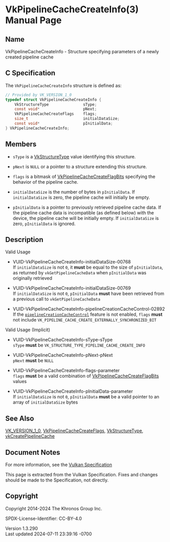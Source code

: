 # VkPipelineCacheCreateInfo(3) Manual Page

## Name

VkPipelineCacheCreateInfo - Structure specifying parameters of a newly
created pipeline cache



## <a href="#_c_specification" class="anchor"></a>C Specification

The `VkPipelineCacheCreateInfo` structure is defined as:

``` c
// Provided by VK_VERSION_1_0
typedef struct VkPipelineCacheCreateInfo {
    VkStructureType               sType;
    const void*                   pNext;
    VkPipelineCacheCreateFlags    flags;
    size_t                        initialDataSize;
    const void*                   pInitialData;
} VkPipelineCacheCreateInfo;
```

## <a href="#_members" class="anchor"></a>Members

- `sType` is a [VkStructureType](https://registry.khronos.org/vulkan/specs/1.3-extensions/man/html/VkStructureType.html) value identifying
  this structure.

- `pNext` is `NULL` or a pointer to a structure extending this
  structure.

- `flags` is a bitmask of
  [VkPipelineCacheCreateFlagBits](https://registry.khronos.org/vulkan/specs/1.3-extensions/man/html/VkPipelineCacheCreateFlagBits.html)
  specifying the behavior of the pipeline cache.

- `initialDataSize` is the number of bytes in `pInitialData`. If
  `initialDataSize` is zero, the pipeline cache will initially be empty.

- `pInitialData` is a pointer to previously retrieved pipeline cache
  data. If the pipeline cache data is incompatible (as defined below)
  with the device, the pipeline cache will be initially empty. If
  `initialDataSize` is zero, `pInitialData` is ignored.

## <a href="#_description" class="anchor"></a>Description

Valid Usage

- <a href="#VUID-VkPipelineCacheCreateInfo-initialDataSize-00768"
  id="VUID-VkPipelineCacheCreateInfo-initialDataSize-00768"></a>
  VUID-VkPipelineCacheCreateInfo-initialDataSize-00768  
  If `initialDataSize` is not `0`, it **must** be equal to the size of
  `pInitialData`, as returned by `vkGetPipelineCacheData` when
  `pInitialData` was originally retrieved

- <a href="#VUID-VkPipelineCacheCreateInfo-initialDataSize-00769"
  id="VUID-VkPipelineCacheCreateInfo-initialDataSize-00769"></a>
  VUID-VkPipelineCacheCreateInfo-initialDataSize-00769  
  If `initialDataSize` is not `0`, `pInitialData` **must** have been
  retrieved from a previous call to `vkGetPipelineCacheData`

- <a
  href="#VUID-VkPipelineCacheCreateInfo-pipelineCreationCacheControl-02892"
  id="VUID-VkPipelineCacheCreateInfo-pipelineCreationCacheControl-02892"></a>
  VUID-VkPipelineCacheCreateInfo-pipelineCreationCacheControl-02892  
  If the <a
  href="https://registry.khronos.org/vulkan/specs/1.3-extensions/html/vkspec.html#features-pipelineCreationCacheControl"
  target="_blank"
  rel="noopener"><code>pipelineCreationCacheControl</code></a> feature
  is not enabled, `flags` **must** not include
  `VK_PIPELINE_CACHE_CREATE_EXTERNALLY_SYNCHRONIZED_BIT`

Valid Usage (Implicit)

- <a href="#VUID-VkPipelineCacheCreateInfo-sType-sType"
  id="VUID-VkPipelineCacheCreateInfo-sType-sType"></a>
  VUID-VkPipelineCacheCreateInfo-sType-sType  
  `sType` **must** be `VK_STRUCTURE_TYPE_PIPELINE_CACHE_CREATE_INFO`

- <a href="#VUID-VkPipelineCacheCreateInfo-pNext-pNext"
  id="VUID-VkPipelineCacheCreateInfo-pNext-pNext"></a>
  VUID-VkPipelineCacheCreateInfo-pNext-pNext  
  `pNext` **must** be `NULL`

- <a href="#VUID-VkPipelineCacheCreateInfo-flags-parameter"
  id="VUID-VkPipelineCacheCreateInfo-flags-parameter"></a>
  VUID-VkPipelineCacheCreateInfo-flags-parameter  
  `flags` **must** be a valid combination of
  [VkPipelineCacheCreateFlagBits](https://registry.khronos.org/vulkan/specs/1.3-extensions/man/html/VkPipelineCacheCreateFlagBits.html)
  values

- <a href="#VUID-VkPipelineCacheCreateInfo-pInitialData-parameter"
  id="VUID-VkPipelineCacheCreateInfo-pInitialData-parameter"></a>
  VUID-VkPipelineCacheCreateInfo-pInitialData-parameter  
  If `initialDataSize` is not `0`, `pInitialData` **must** be a valid
  pointer to an array of `initialDataSize` bytes

## <a href="#_see_also" class="anchor"></a>See Also

[VK_VERSION_1_0](https://registry.khronos.org/vulkan/specs/1.3-extensions/man/html/VK_VERSION_1_0.html),
[VkPipelineCacheCreateFlags](https://registry.khronos.org/vulkan/specs/1.3-extensions/man/html/VkPipelineCacheCreateFlags.html),
[VkStructureType](https://registry.khronos.org/vulkan/specs/1.3-extensions/man/html/VkStructureType.html),
[vkCreatePipelineCache](https://registry.khronos.org/vulkan/specs/1.3-extensions/man/html/vkCreatePipelineCache.html)

## <a href="#_document_notes" class="anchor"></a>Document Notes

For more information, see the <a
href="https://registry.khronos.org/vulkan/specs/1.3-extensions/html/vkspec.html#VkPipelineCacheCreateInfo"
target="_blank" rel="noopener">Vulkan Specification</a>

This page is extracted from the Vulkan Specification. Fixes and changes
should be made to the Specification, not directly.

## <a href="#_copyright" class="anchor"></a>Copyright

Copyright 2014-2024 The Khronos Group Inc.

SPDX-License-Identifier: CC-BY-4.0

Version 1.3.290  
Last updated 2024-07-11 23:39:16 -0700
